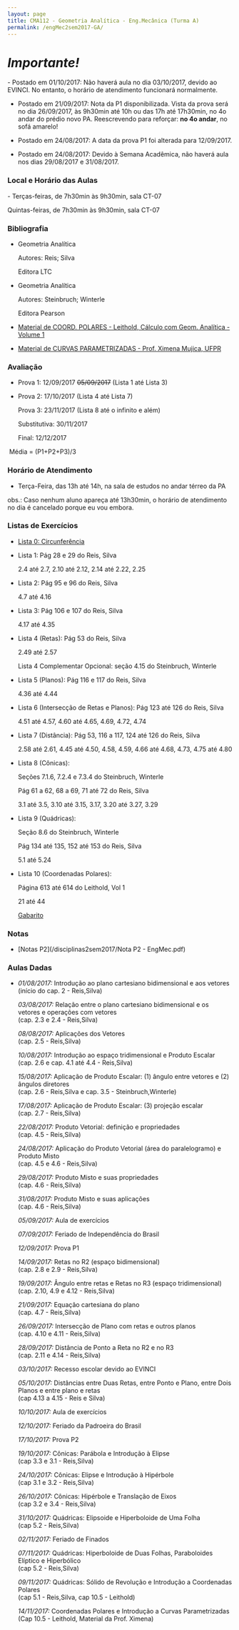 ```yaml
---
layout: page
title: CMA112 - Geometria Analítica - Eng.Mecânica (Turma A)
permalink: /engMec2sem2017-GA/
---
```


<h1><b><i>Importante!</i></b></h1>
- Postado em 01/10/2017: Não haverá aula no dia 03/10/2017, devido ao EVINCI. No entanto, o horário de atendimento funcionará normalmente.

- Postado em 21/09/2017: Nota da P1 disponibilizada. Vista da prova será no dia 26/09/2017, às 9h30min até 10h ou das 17h até 17h30min, no 4o andar do prédio novo PA. Reescrevendo para reforçar: <b>no 4o andar</b>, no sofá amarelo!

- Postado em 24/08/2017: A data da prova P1 foi alterada para 12/09/2017.

- Postado em 24/08/2017: Devido à Semana Acadêmica, não haverá aula nos dias 29/08/2017 e 31/08/2017.

<h3>Local e Horário das Aulas</h3>
- Terças-feiras, de 7h30min às 9h30min, sala CT-07

  Quintas-feiras, de 7h30min às 9h30min, sala CT-07

<h3>Bibliografia</h3>

- Geometria Analítica
	
  Autores: Reis; Silva
  
  Editora LTC
  
- Geometria Analítica

  Autores: Steinbruch; Winterle

  Editora Pearson
  
- [Material de COORD. POLARES - Leithold, Cálculo com Geom. Analítica - Volume 1](/disciplinas2sem2017/Mat-CoordPolares.pdf)

- [Material de CURVAS PARAMETRIZADAS - Prof. Ximena Mujica, UFPR](/disciplinas2sem2017/Aulas-GA-Curvas-reais-20170601.pdf)

<h3>Avaliação</h3>

- Prova 1: 12/09/2017 <strike>05/09/2017</strike> (Lista 1 até Lista 3)
  
- Prova 2: 17/10/2017 (Lista 4 até Lista 7)
  
  Prova 3: 23/11/2017 (Lista 8 até o infinito e além)
  
  Substitutiva: 30/11/2017
  
  Final: 12/12/2017
  
  Média = (P1+P2+P3)/3

<h3>Horário de Atendimento</h3>

- Terça-Feira, das 13h até 14h, na sala de estudos no andar térreo da PA

obs.: Caso nenhum aluno apareça até 13h30min, o horário de atendimento no dia é cancelado porque eu vou embora. 

<h3>Listas de Exercícios</h3>

- [Lista 0: Circunferência](/disciplinas2sem2017/Lista0-circunferencia.pdf)

- Lista 1: Pág 28 e 29 do Reis, Silva

  2.4 até 2.7, 2.10 até 2.12, 2.14 até 2.22, 2.25
  
- Lista 2: Pág 95 e 96 do Reis, Silva

  4.7 até 4.16

- Lista 3: Pág 106 e 107 do Reis, Silva

  4.17 até 4.35
  
- Lista 4 (Retas): Pág 53 do Reis, Silva

  2.49 até 2.57
  
  Lista 4 Complementar Opcional: seção 4.15 do Steinbruch, Winterle
  
- Lista 5 (Planos): Pág 116 e 117 do Reis, Silva

  4.36 até 4.44
  
- Lista 6 (Intersecção de Retas e Planos): Pág 123 até 126 do Reis, Silva

  4.51 até 4.57, 4.60 até 4.65, 4.69, 4.72, 4.74

- Lista 7 (Distância): Pág 53, 116 a 117, 124 até 126 do Reis, Silva

  2.58 até 2.61, 4.45 até 4.50, 4.58, 4.59, 4.66 até 4.68, 4.73, 4.75 até 4.80
  
- Lista 8 (Cônicas): 

  Seções 7.1.6, 7.2.4 e 7.3.4 do Steinbruch, Winterle

  Pág 61 a 62, 68 a 69, 71 até 72 do Reis, Silva
  
  3.1 até 3.5, 3.10 até 3.15, 3.17, 3.20 até 3.27, 3.29

- Lista 9 (Quádricas): 

  Seção 8.6 do Steinbruch, Winterle
  
  Pág 134 até 135, 152 até 153 do Reis, Silva
  
  5.1 até 5.24
  
- Lista 10 (Coordenadas Polares):

  Página 613 até 614 do Leithold, Vol 1
  
  21 até 44
  
  [Gabarito](/disciplinas2sem2017/Gab-CoordPolares.pdf)
  
<h3>Notas</h3>

- [Notas P2](/disciplinas2sem2017/Nota P2 - EngMec.pdf)

<h3>Aulas Dadas</h3>

- _01/08/2017:_ Introdução ao plano cartesiano bidimensional e aos vetores <br /> (início do cap. 2 - Reis,Silva)

  _03/08/2017:_ Relação entre o plano cartesiano bidimensional e os vetores e operações com vetores <br />(cap. 2.3 e 2.4 - Reis,Silva)
  
  _08/08/2017:_ Aplicações dos Vetores <br />(cap. 2.5 - Reis,Silva)
  
  _10/08/2017:_ Introdução ao espaço tridimensional e Produto Escalar <br />(cap. 2.6 e cap. 4.1 até 4.4 - Reis,Silva)
  
  _15/08/2017:_ Aplicação de Produto Escalar: (1) ângulo entre vetores e (2) ângulos diretores <br />(cap. 2.6 - Reis,Silva e cap. 3.5 - Steinbruch,Winterle)

  _17/08/2017:_ Aplicação de Produto Escalar: (3) projeção escalar <br />(cap. 2.7 - Reis,Silva)
  
  _22/08/2017:_ Produto Vetorial: definição e propriedades <br />(cap. 4.5 - Reis,Silva)
  
  _24/08/2017:_ Aplicação do Produto Vetorial (área do paralelogramo) e Produto Misto <br />(cap. 4.5 e 4.6 - Reis,Silva)  
  
  _29/08/2017:_ Produto Misto e suas propriedades <br />(cap. 4.6 - Reis,Silva)  
  
  _31/08/2017:_ Produto Misto e suas aplicações <br />(cap. 4.6 - Reis,Silva)
  
  _05/09/2017:_ Aula de exercícios
  
  _07/09/2017:_ Feriado de Independência do Brasil
  
  _12/09/2017:_ Prova P1
  
  _14/09/2017:_ Retas no R2 (espaço bidimensional) <br />(cap. 2.8 e 2.9 - Reis,Silva)
  
  _19/09/2017:_ Ângulo entre retas e Retas no R3 (espaço tridimensional) <br />(cap. 2.10, 4.9 e 4.12 - Reis,Silva)
  
  _21/09/2017:_ Equação cartesiana do plano <br />(cap. 4.7 - Reis,Silva)  
  
  _26/09/2017:_ Intersecção de Plano com retas e outros planos <br />(cap. 4.10 e 4.11 - Reis,Silva)

  _28/09/2017:_ Distância de Ponto a Reta no R2 e no R3 <br />(cap. 2.11 e 4.14 - Reis,Silva)

  _03/10/2017:_ Recesso escolar devido ao EVINCI

  _05/10/2017:_ Distâncias entre Duas Retas, entre Ponto e Plano, entre Dois Planos e entre plano e retas <br />(cap 4.13 a 4.15 - Reis e Silva)
  
  _10/10/2017:_ Aula de exercícios

  _12/10/2017:_ Feriado da Padroeira do Brasil
  
  _17/10/2017:_ Prova P2
  
  _19/10/2017:_ Cônicas: Parábola e Introdução à Elipse <br />(cap 3.3 e 3.1 - Reis,Silva)
  
  _24/10/2017:_ Cônicas: Elipse e Introdução à Hipérbole <br />(cap 3.1 e 3.2 - Reis,Silva)
  
  _26/10/2017:_ Cônicas: Hipérbole e Translação de Eixos <br />(cap 3.2 e 3.4 - Reis,Silva)

  _31/10/2017:_ Quádricas: Elipsoide e Hiperboloide de Uma Folha <br />(cap 5.2 - Reis,Silva)
  
  _02/11/2017:_ Feriado de Finados
  
  _07/11/2017:_ Quádricas: Hiperboloide de Duas Folhas, Paraboloides Elíptico e Hiperbólico <br />(cap 5.2 - Reis,Silva)

  _09/11/2017:_ Quádricas: Sólido de Revolução e Introdução a Coordenadas Polares <br />(cap 5.1 - Reis,Silva, cap 10.5 - Leithold)

  _14/11/2017:_ Coordenadas Polares e Introdução a Curvas Parametrizadas <br />(Cap 10.5 - Leithold, Material da Prof. Ximena)
